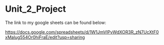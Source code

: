# Unit_2_Project

The link to my google sheets can be found below:

https://docs.google.com/spreadsheets/d/1W1JmVIPvWdXOR3R_zN7UcXtF0xMalug554Or0hiFraE/edit?usp=sharing
